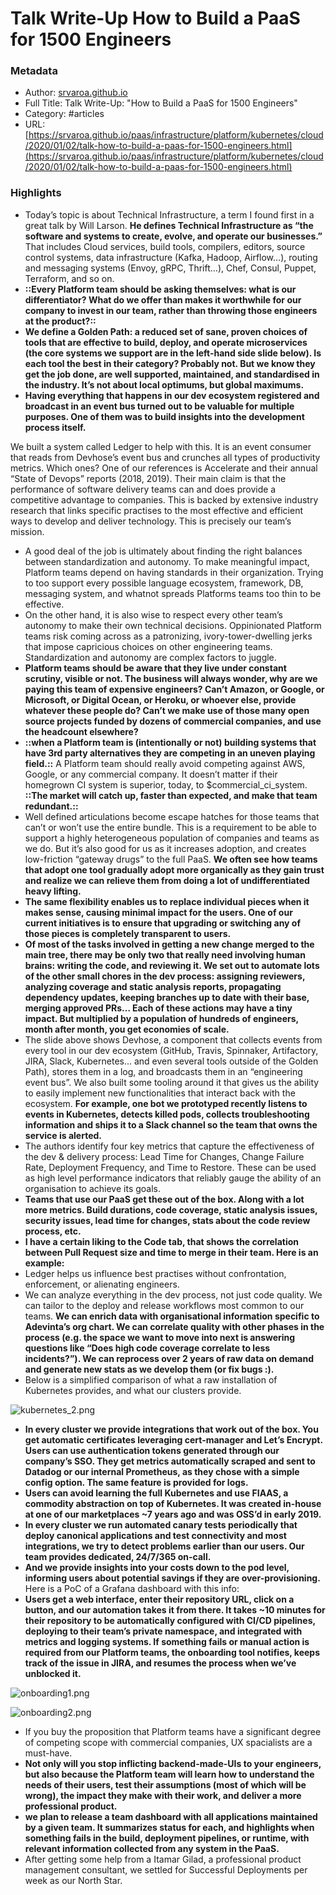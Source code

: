 # Talk Write-Up How to Build a PaaS for 1500 Engineers

### Metadata

- Author: [srvaroa.github.io](http://srvaroa.github.io)
- Full Title: Talk Write-Up: "How to Build a PaaS for 1500 Engineers"
- Category: #articles
- URL: [https://srvaroa.github.io/paas/infrastructure/platform/kubernetes/cloud/2020/01/02/talk-how-to-build-a-paas-for-1500-engineers.html](https://srvaroa.github.io/paas/infrastructure/platform/kubernetes/cloud/2020/01/02/talk-how-to-build-a-paas-for-1500-engineers.html)

### Highlights

- Today’s topic is about Technical Infrastructure, a term I found first in a great talk by Will Larson. **He defines Technical Infrastructure as “the software and systems to create, evolve, and operate our businesses.”** That includes Cloud services, build tools, compilers, editors, source control systems, data infrastructure (Kafka, Hadoop, Airflow…), routing and messaging systems (Envoy, gRPC, Thrift…), Chef, Consul, Puppet, Terraform, and so on.
- **::Every Platform team should be asking themselves: what is our differentiator? What do we offer than makes it worthwhile for our company to invest in our team, rather than throwing those engineers at the product?::**
- **We define a Golden Path: a reduced set of sane, proven choices of tools that are effective to build, deploy, and operate microservices (the core systems we support are in the left-hand side slide below). Is each tool the best in their category? Probably not. But we know they get the job done, are well supported, maintained, and standardised in the industry. It’s not about local optimums, but global maximums.**
- **Having everything that happens in our dev ecosystem registered and broadcast in an event bus turned out to be valuable for multiple purposes. One of them was to build insights into the development process itself.**

We built a system called Ledger to help with this. It is an event consumer that reads from Devhose’s event bus and crunches all types of productivity metrics. Which ones? One of our references is Accelerate and their annual “State of Devops” reports (2018, 2019). Their main claim is that the performance of software delivery teams can and does provide a competitive advantage to companies. This is backed by extensive industry research that links specific practises to the most effective and efficient ways to develop and deliver technology. This is precisely our team’s mission.

- A good deal of the job is ultimately about finding the right balances between standardization and autonomy. To make meaningful impact, Platform teams depend on having standards in their organization. Trying to too support every possible language ecosystem, framework, DB, messaging system, and whatnot spreads Platforms teams too thin to be effective.
- On the other hand, it is also wise to respect every other team’s autonomy to make their own technical decisions. Oppinionated Platform teams risk coming across as a patronizing, ivory-tower-dwelling jerks that impose capricious choices on other engineering teams. Standardization and autonomy are complex factors to juggle.
- **Platform teams should be aware that they live under constant scrutiny, visible or not. The business will always wonder, why are we paying this team of expensive engineers? Can’t Amazon, or Google, or Microsoft, or Digital Ocean, or Heroku, or whoever else, provide whatever these people do? Can’t we make use of those many open source projects funded by dozens of commercial companies, and use the headcount elsewhere?**
- **::when a Platform team is (intentionally or not) building systems that have 3rd party alternatives they are competing in an uneven playing field.::** A Platform team should really avoid competing against AWS, Google, or any commercial company. It doesn’t matter if their homegrown CI system is superior, today, to $commercial_ci_system. **::The market will catch up, faster than expected, and make that team redundant.::**
- Well defined articulations become escape hatches for those teams that can’t or won’t use the entire bundle. This is a requirement to be able to support a highly heterogeneous population of companies and teams as we do. But it’s also good for us as it increases adoption, and creates low-friction “gateway drugs” to the full PaaS. **We often see how teams that adopt one tool gradually adopt more organically as they gain trust and realize we can relieve them from doing a lot of undifferentiated heavy lifting.**
- **The same flexibility enables us to replace individual pieces when it makes sense, causing minimal impact for the users. One of our current initiatives is to ensure that upgrading or switching any of those pieces is completely transparent to users.**
- **Of most of the tasks involved in getting a new change merged to the main tree, there may be only two that really need involving human brains: writing the code, and reviewing it. We set out to automate lots of the other small chores in the dev process: assigning reviewers, analyzing coverage and static analysis reports, propagating dependency updates, keeping branches up to date with their base, merging approved PRs… Each of these actions may have a tiny impact. But multiplied by a population of hundreds of engineers, month after month, you get economies of scale.**
- The slide above shows Devhose, a component that collects events from every tool in our dev ecosystem (GitHub, Travis, Spinnaker, Artifactory, JIRA, Slack, Kubernetes… and even several tools outside of the Golden Path), stores them in a log, and broadcasts them in an “engineering event bus”. We also built some tooling around it that gives us the ability to easily implement new functionalities that interact back with the ecosystem. **For example, one bot we prototyped recently listens to events in Kubernetes, detects killed pods, collects troubleshooting information and ships it to a Slack channel so the team that owns the service is alerted.**
- The authors identify four key metrics that capture the effectiveness of the dev & delivery process: Lead Time for Changes, Change Failure Rate, Deployment Frequency, and Time to Restore. These can be used as high level performance indicators that reliably gauge the ability of an organisation to achieve its goals.
- **Teams that use our PaaS get these out of the box. Along with a lot more metrics. Build durations, code coverage, static analysis issues, security issues, lead time for changes, stats about the code review process, etc.**
- **I have a certain liking to the Code tab, that shows the correlation between Pull Request size and time to merge in their team. Here is an example:**
- Ledger helps us influence best practises without confrontation, enforcement, or alienating engineers.
- We can analyze everything in the dev process, not just code quality. We can tailor to the deploy and release workflows most common to our teams. **We can enrich data with organisational information specific to Adevinta’s org chart. We can correlate quality with other phases in the process (e.g. the space we want to move into next is answering questions like “Does high code coverage correlate to less incidents?”). We can reprocess over 2 years of raw data on demand and generate new stats as we develop them (or fix bugs :).**
- Below is a simplified comparison of what a raw installation of Kubernetes provides, and what our clusters provide.

![kubernetes_2.png](Talk%20Write-Up%20How%20to%20Build%20a%20PaaS%20for%201500%20Engineers.assets/kubernetes_2.png)

- **In every cluster we provide integrations that work out of the box. You get automatic certificates leveraging cert-manager and Let’s Encrypt. Users can use authentication tokens generated through our company’s SSO. They get metrics automatically scraped and sent to Datadog or our internal Prometheus, as they chose with a simple config option. The same feature is provided for logs.**
- **Users can avoid learning the full Kubernetes and use FIAAS, a commodity abstraction on top of Kubernetes. It was created in-house at one of our marketplaces ~7 years ago and was OSS’d in early 2019.**
- **In every cluster we run automated canary tests periodically that deploy canonical applications and test connectivity and most integrations, we try to detect problems earlier than our users. Our team provides dedicated, 24/7/365 on-call.**
- **And we provide insights into your costs down to the pod level, informing users about potential savings if they are over-provisioning.** Here is a PoC of a Grafana dashboard with this info:
- **Users get a web interface, enter their repository URL, click on a button, and our automation takes it from there. It takes ~10 minutes for their repository to be automatically configured with CI/CD pipelines, deploying to their team’s private namespace, and integrated with metrics and logging systems. If something fails or manual action is required from our Platform teams, the onboarding tool notifies, keeps track of the issue in JIRA, and resumes the process when we’ve unblocked it.**

![onboarding1.png](Talk%20Write-Up%20How%20to%20Build%20a%20PaaS%20for%201500%20Engineers.assets/onboarding1.png)

![onboarding2.png](Talk%20Write-Up%20How%20to%20Build%20a%20PaaS%20for%201500%20Engineers.assets/onboarding2.png)

- If you buy the proposition that Platform teams have a significant degree of competing scope with commercial companies, UX spacialists are a must-have.
- **Not only will you stop inflicting backend-made-UIs to your engineers, but also because the Platform team will learn how to understand the needs of their users, test their assumptions (most of which will be wrong), the impact they make with their work, and deliver a more professional product.**
- **we plan to release a team dashboard with all applications maintained by a given team. It summarizes status for each, and highlights when something fails in the build, deployment pipelines, or runtime, with relevant information collected from any system in the PaaS.**
- After getting some help from a Itamar Gilad, a professional product management consultant, we settled for Successful Deployments per week as our North Star.

